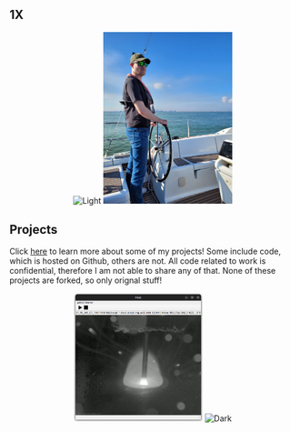 
## 1X


<p align="center">
  <img alt="Light" src="images/skiing_solden.jpg" width="45%">
  <img alt="Dark" src="images/sailing_northsea.jpg" width="45%">
</p>

## Projects

Click [here](/PROJECTS) to learn more about some of my projects! 
Some include code, which is hosted on Github, others are not. All code related to work is confidential, 
therefore I am not able to share any of that. None of these projects are forked,
so only orignal stuff!

<p align="center">
  <img alt="Light" src="https://github.com/gijsvanhoutum/trec/blob/master/icons/screenshot_recorder.png?raw=true" width="45%">
  <img alt="Dark" src="https://github.com/gijsvanhoutum/2016_internship_msam/blob/master/icons/algo.png?raw=true" width="45%">
</p>

